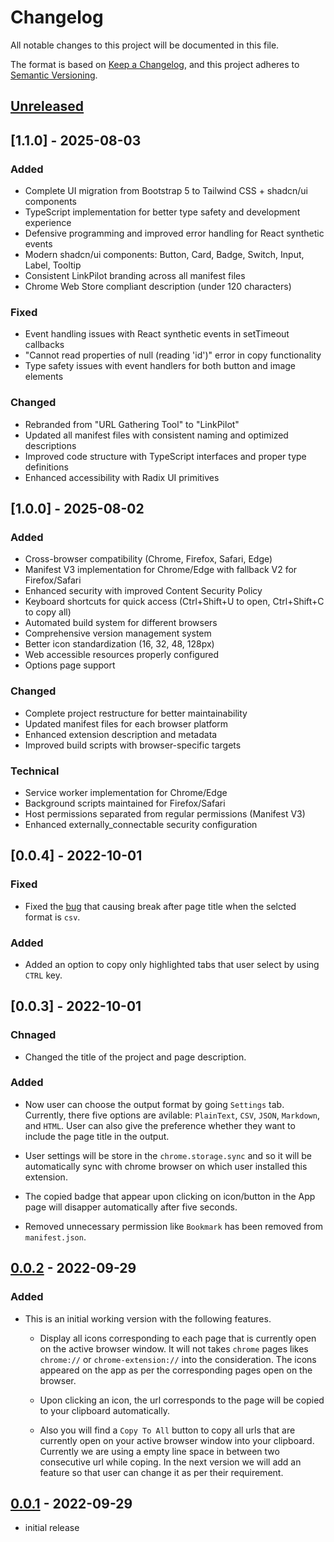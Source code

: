 # Changelog

All notable changes to this project will be documented in this file.

The format is based on [Keep a Changelog],
and this project adheres to [Semantic Versioning].

## [Unreleased]

## [1.1.0] - 2025-08-03

### Added
- Complete UI migration from Bootstrap 5 to Tailwind CSS + shadcn/ui components
- TypeScript implementation for better type safety and development experience
- Defensive programming and improved error handling for React synthetic events
- Modern shadcn/ui components: Button, Card, Badge, Switch, Input, Label, Tooltip
- Consistent LinkPilot branding across all manifest files
- Chrome Web Store compliant description (under 120 characters)

### Fixed  
- Event handling issues with React synthetic events in setTimeout callbacks
- "Cannot read properties of null (reading 'id')" error in copy functionality
- Type safety issues with event handlers for both button and image elements

### Changed
- Rebranded from "URL Gathering Tool" to "LinkPilot"
- Updated all manifest files with consistent naming and optimized descriptions
- Improved code structure with TypeScript interfaces and proper type definitions
- Enhanced accessibility with Radix UI primitives


## [1.0.0] - 2025-08-02

### Added
- Cross-browser compatibility (Chrome, Firefox, Safari, Edge)
- Manifest V3 implementation for Chrome/Edge with fallback V2 for Firefox/Safari
- Enhanced security with improved Content Security Policy
- Keyboard shortcuts for quick access (Ctrl+Shift+U to open, Ctrl+Shift+C to copy all)
- Automated build system for different browsers
- Comprehensive version management system
- Better icon standardization (16, 32, 48, 128px)
- Web accessible resources properly configured
- Options page support

### Changed
- Complete project restructure for better maintainability
- Updated manifest files for each browser platform
- Enhanced extension description and metadata
- Improved build scripts with browser-specific targets

### Technical
- Service worker implementation for Chrome/Edge
- Background scripts maintained for Firefox/Safari
- Host permissions separated from regular permissions (Manifest V3)
- Enhanced externally_connectable security configuration

## [0.0.4] - 2022-10-01

### Fixed
- Fixed the [bug](https://github.com/rjanain/url-gathering-chrome-extension/issues/2) that causing break after page title when the selcted format is `csv`.



### Added

- Added an option to copy only highlighted tabs that user select by using `CTRL` key.

## [0.0.3] - 2022-10-01

### Chnaged

- Changed the title of the project and page description.

### Added

- Now user can choose the output format by going `Settings` tab. Currently, there five options are avilable: `PlainText`, `CSV`, `JSON`, `Markdown`, and `HTML`. User can also give the preference whether they want to include the page title in the output.

- User settings will be store in the `chrome.storage.sync` and so it will be automatically sync with chrome browser on which user installed this extension.

- The copied badge that appear upon clicking on icon/button in the App page will disapper automatically after five seconds.

- Removed unnecessary permission like `Bookmark` has been removed from `manifest.json`.

## [0.0.2] - 2022-09-29

### Added
- This is an initial working version with the following features.

    - Display all icons corresponding to each page that is currently open on the active browser window. It will not takes `chrome` pages likes `chrome://` or `chrome-extension://` into the consideration. The icons appeared on the app as per the corresponding pages open on the browser.

    - Upon clicking an icon, the url corresponds to the page will be copied to your clipboard automatically.

    - Also you will find a `Copy To All` button to copy all urls that are currently open on your active browser window  into your clipboard. Currently we are using a empty line space in between two consecutive url while coping. In the next version we will add an feature so that user can change it as per their requirement.






## [0.0.1] - 2022-09-29

- initial release

<!-- Links -->
[keep a changelog]: https://keepachangelog.com/en/1.0.0/
[semantic versioning]: https://semver.org/spec/v2.0.0.html
[changelog]: ./CHANGELOG.md
[changelog-badge]: https://img.shields.io/badge/changelog-Keep%20a%20Changelog%20v1.1.0-%23E05735
[license]: ./LICENSE
[rbenv]: https://github.com/rbenv/rbenv
[ruby-version]: .ruby-version
[source]: source/
[pull-request]: https://help.github.com/articles/creating-a-pull-request/
[fork]: https://help.github.com/articles/fork-a-repo/
[version-badge]: https://img.shields.io/badge/version-1.1.0-blue.svg
[license-badge]: https://img.shields.io/badge/license-MIT-blue.svg


<!-- Versions -->
[unreleased]: https://github.com/rjanain/url-gathering-chrome-extension/compare/v0.0.2...HEAD
[0.0.2]: https://github.com/rjanain/url-gathering-chrome-extension/compare/v0.0.1...v0.0.2
[0.0.1]: https://github.com/rjanain/url-gathering-chrome-extension/releases/tag/v0.0.1
